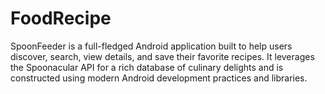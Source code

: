 # FoodRecipe
SpoonFeeder is a full-fledged Android application built to help users discover, search, view details, and save their favorite recipes. It leverages the Spoonacular API for a rich database of culinary delights and is constructed using modern Android development practices and libraries.

